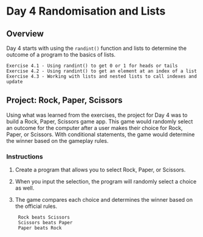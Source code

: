 # Day 4 Randomisation and Lists

## Overview

Day 4 starts with using the `randint()` function and lists to determine the outcome of a program to the basics of lists.

    Exercise 4.1 - Using randint() to get 0 or 1 for heads or tails
    Exercise 4.2 - Using randint() to get an element at an index of a list
    Exercise 4.3 - Working with lists and nested lists to call indexes and update

## Project: Rock, Paper, Scissors

Using what was learned from the exercises, the project for Day 4 was to build a Rock, Paper, Scissors game app. This game would randomly select an outcome for the computer after a user makes their choice for Rock, Paper, or Scissors. With conditional statements, the game would determine the winner based on the gameplay rules.

### Instructions

1. Create a program that allows you to select Rock, Paper, or Scissors. 
2. When you input the selection, the program will randomly select a choice as well.
3. The game compares each choice and determines the winner based on the official rules.

        Rock beats Scissors
        Scissors beats Paper
        Paper beats Rock
